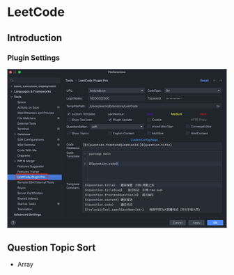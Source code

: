 # LeetCode

## Introduction

### Plugin Settings

![img](./leetcode/img/setting.png)

## Question Topic Sort

- Array
